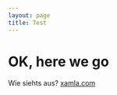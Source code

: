 ```yaml
---
layout: page
title: Test
---
```


# OK, here we go

Wie siehts aus? [xamla.com](http://www.xamla.com/)
